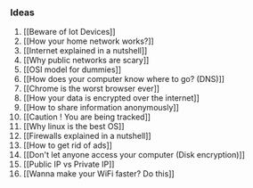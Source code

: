 ### Ideas
1. [[Beware of Iot Devices]]
2. [[How your home network works?]]
3. [[Internet explained in a nutshell]]
4. [[Why public networks are scary]]
5. [[OSI model for dummies]]
6. [[How does your computer know where to go? (DNS)]]
7. [[Chrome is the worst browser ever]]
8. [[How your data is encrypted over the internet]]
9. [[How to share information anonymously]]
10. [[Caution ! You are being tracked]]
11. [[Why linux is the best OS]]
12. [[Firewalls explained in a nutshell]]
13. [[How to get rid of ads]]
14. [[Don't let anyone access your computer (Disk encryption)]]
15. [[Public IP vs Private IP]]
16. [[Wanna make your WiFi faster? Do this]]